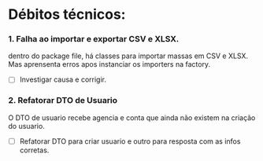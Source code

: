 # Débitos técnicos:

### 1. Falha ao importar e exportar CSV e XLSX.
dentro do package file, há classes para importar massas em CSV e XLSX.
Mas aprensenta erros apos instanciar os importers na factory.
- [ ] Investigar causa e corrigir. 

### 2. Refatorar DTO de Usuario
O DTO de usuario recebe agencia e conta que ainda não existem na criação do usuario.
- [ ] Refatorar DTO para criar usuario e outro para resposta com as infos corretas.
